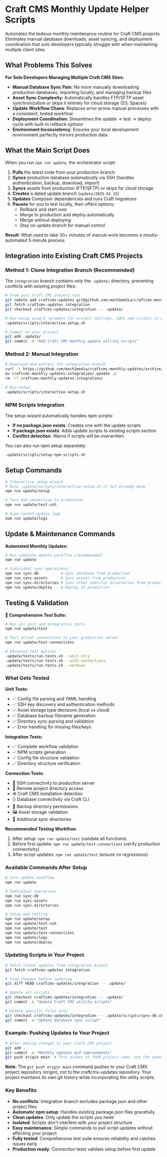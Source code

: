 # Craft CMS Monthly Update Helper Scripts

Automates the tedious monthly maintenance routine for Craft CMS projects. Eliminates manual database downloads, asset syncing, and deployment coordination that solo developers typically struggle with when maintaining multiple client sites.

## What Problems This Solves

**For Solo Developers Managing Multiple Craft CMS Sites:**
- **Manual Database Sync Pain**: No more manually downloading production databases, importing locally, and managing backup files
- **Asset Sync Complexity**: Automatically handles FTP/SFTP asset synchronization or skips it entirely for cloud storage (S3, Spaces)
- **Update Workflow Chaos**: Replaces error-prone manual processes with a consistent, tested workflow
- **Deployment Coordination**: Streamlines the update → test → deploy cycle with built-in rollback options
- **Environment Inconsistency**: Ensures your local development environment perfectly mirrors production data

## What the Main Script Does

When you run `npm run update`, the orchestrator script:

1. **Pulls** the latest code from your production branch
2. **Syncs** production database automatically via SSH (handles authentication, backup, download, import)
3. **Syncs** assets from production (FTP/SFTP) or skips for cloud storage
4. **Creates** a dated update branch (`update/2025-01-15`)
5. **Updates** Composer dependencies and runs Craft migrations
6. **Pauses** for you to test locally, then offers options:
   - Rollback and start over
   - Merge to production and deploy automatically
   - Merge without deploying
   - Stay on update branch for manual control

**Result**: What used to take 30+ minutes of manual work becomes a mostly-automated 5-minute process.


## Integration into Existing Craft CMS Projects

### Method 1: Clone Integration Branch (Recommended)

The `integration` branch contains only the `.update/` directory, preventing conflicts with existing project files:

```bash
# From your Craft CMS project root
git remote add craftcms-updates git@github.com:mach1media/craftcms-monthly-updates.git
git fetch craftcms-updates integration
git checkout craftcms-updates/integration -- .update/

# Run setup wizard (prompts for project settings, adds npm scripts to package.json)
.update/scripts/interactive-setup.sh

# Commit to your project
git add .update/
git commit -m "Add Craft CMS monthly update utility scripts"
```

### Method 2: Manual Integration

```bash
# Download and extract the integration branch
curl -L https://github.com/mach1media/craftcms-monthly-updates/archive/integration.tar.gz | tar -xz
mv craftcms-monthly-updates-integration/.update ./
rm -rf craftcms-monthly-updates-integration/

# Run setup
.update/scripts/interactive-setup.sh
```

### NPM Scripts Integration

The setup wizard automatically handles npm scripts:

- **If no package.json exists**: Creates one with the update scripts
- **If package.json exists**: Adds update scripts to existing scripts section
- **Conflict detection**: Warns if scripts will be overwritten

You can also run npm setup separately:
```bash
.update/scripts/setup-npm-scripts.sh
```


## Setup Commands

```bash
# Interactive setup wizard
# Runs .update/scripts/interactive-setup.sh if not already done
npm run update/setup

# Test SSH connection to production
npm run update/test-ssh

# View recent update logs
npm run update/logs
```

## Update & Maintenance Commands

**Automated Monthly Updates:**
```bash
# Run complete update workflow (recommended)
npm run update

# Individual sync operations:
npm run sync-db          # Sync database from production
npm run sync-assets      # Sync assets from production
npm run sync-directories # Sync other specific directories from production
npm run update/deploy    # Deploy to production
```

## Testing & Validation

**🧪 Comprehensive Test Suite:**
```bash
# Run all unit and integration tests
npm run update/test

# Test actual connections to your production server
npm run update/test-connections

# Advanced test options
.update/tests/run-tests.sh --unit-only
.update/tests/run-tests.sh --with-connections
.update/tests/run-tests.sh --verbose
```

### What Gets Tested

**Unit Tests:**
- ✅ Config file parsing and YAML handling
- ✅ SSH key discovery and authentication methods
- ✅ Asset storage type decisions (local vs cloud)
- ✅ Database backup filename generation
- ✅ Directory sync parsing and validation
- ✅ Error handling for missing files/keys

**Integration Tests:**
- ✅ Complete workflow validation
- ✅ NPM scripts generation
- ✅ Config file structure validation
- ✅ Directory structure verification

**Connection Tests:**
- 🔐 SSH connectivity to production server
- 📁 Remote project directory access
- ⚙️ Craft CMS installation detection
- 🗄️ Database connectivity via Craft CLI
- 💾 Backup directory permissions
- 🖼️ Asset storage validation
- 📂 Additional sync directories

**Recommended Testing Workflow:**
1. After setup: `npm run update/test` (validate all functions)
2. Before first update: `npm run update/test-connections` (verify production connectivity)
3. After script updates: `npm run update/test` (ensure no regressions)


### Available Commands After Setup

```bash
# Core update workflow
npm run update

# Individual operations  
npm run sync-db
npm run sync-assets
npm run sync-directories

# Setup and testing
npm run update/setup
npm run update/test-ssh
npm run update/test
npm run update/test-connections
npm run update/logs
npm run update/deploy
```

### Updating Scripts in Your Project

```bash
# Fetch latest updates from integration branch
git fetch craftcms-updates integration

# View changes before updating
git diff HEAD craftcms-updates/integration -- .update/

# Update all scripts
git checkout craftcms-updates/integration -- .update/
git commit -m "Update Craft CMS utility scripts"

# Update specific files only
git checkout craftcms-updates/integration -- .update/scripts/sync-db.sh
git commit -m "Update database sync script"
```

### Example: Pushing Updates to Your Project

```bash
# After making changes to your Craft CMS project
git add .
git commit -m "Monthly updates and improvements"
git push origin main  # This pushes to YOUR project repo, not the update scripts repo
```

**Note**: The `git push origin main` command pushes to your Craft CMS project repository (origin), not to the craftcms-updates repository. Your project maintains its own git history while incorporating the utility scripts.

### Key Benefits

- **No conflicts**: Integration branch excludes package.json and other project files
- **Automatic npm setup**: Handles existing package.json files gracefully  
- **Clean updates**: Only update the scripts you need
- **Isolated**: Scripts don't interfere with your project structure
- **Easy maintenance**: Simple commands to pull script updates without affecting your project
- **Fully tested**: Comprehensive test suite ensures reliability and catches issues early
- **Production ready**: Connection tests validate setup before first update